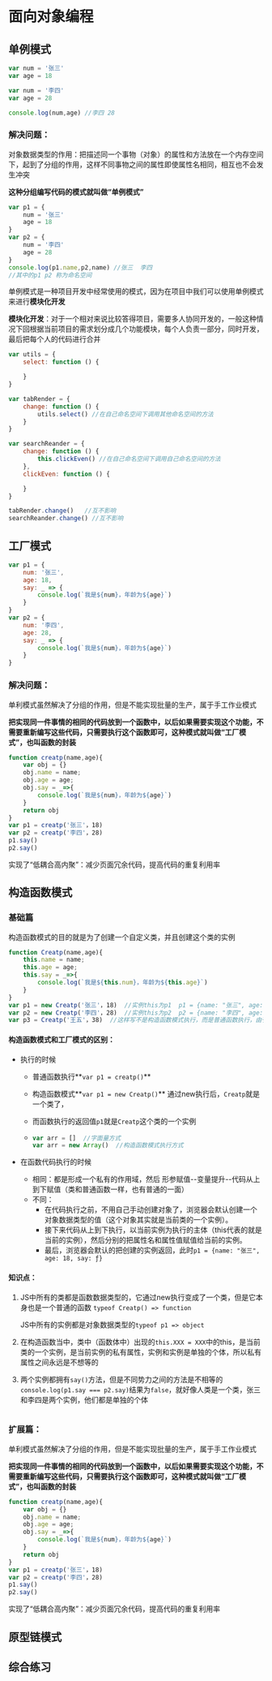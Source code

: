 

# 面向对象编程

## 单例模式
```js
var num = '张三'
var age = 18

var num = '李四'
var age = 28

console.log(num,age) //李四 28
```

### 解决问题：

对象数据类型的作用：把描述同一个事物（对象）的属性和方法放在一个内存空间下，起到了分组的作用，这样不同事物之间的属性即使属性名相同，相互也不会发生冲突

**这种分组编写代码的模式就叫做“单例模式”**

```js
var p1 = {
    num = '张三'
    age = 18
}
var p2 = {
    num = '李四'
    age = 28
}
console.log(p1.name,p2,name) //张三  李四
//其中的p1 p2 称为命名空间
```

单例模式是一种项目开发中经常使用的模式，因为在项目中我们可以使用单例模式来进行**模块化开发**

**模块化开发**：对于一个相对来说比较答得项目，需要多人协同开发的，一般这种情况下回根据当前项目的需求划分成几个功能模块，每个人负责一部分，同时开发，最后把每个人的代码进行合并

```js
var utils = {
    select: function () {

    }
}

var tabRender = {
    change: function () {
        utils.select() //在自己命名空间下调用其他命名空间的方法
    }
}

var searchReander = {
    change: function () {
        this.clickEven() //在自己命名空间下调用自己命名空间的方法
    },
    clickEven: function () {

    }
}

tabRender.change()   //互不影响
searchReander.change() //互不影响
```

## 工厂模式

```js
var p1 = {
    num: '张三',
    age: 18,
    say: _ => {
        console.log(`我是${num}，年龄为${age}`)
    }
}
var p2 = {
    num: '李四',
    age: 28,
    say: _ => {
        console.log(`我是${num}，年龄为${age}`)
    }
}
```

### 解决问题：

单利模式虽然解决了分组的作用，但是不能实现批量的生产，属于手工作业模式

**把实现同一件事情的相同的代码放到一个函数中，以后如果需要实现这个功能，不需要重新编写这些代码，只需要执行这个函数即可，这种模式就叫做“工厂模式”，也叫函数的封装**

```js
function creatp(name,age){
    var obj = {}
    obj.name = name;
    obj.age = age;
    obj.say = _=>{
        console.log(`我是${num}，年龄为${age}`)
    }
    return obj
}
var p1 = creatp('张三'，18)
var p2 = creatp('李四'，28)
p1.say()
p2.say()
```

实现了“低耦合高内聚”：减少页面冗余代码，提高代码的重复利用率

## 构造函数模式

###  基础篇

构造函数模式的目的就是为了创建一个自定义类，并且创建这个类的实例

```js
function Creatp(name,age){
    this.name = name;
    this.age = age;
    this.say = _=>{
        console.log(`我是${this.num}，年龄为${this.age}`)
    }
}
var p1 = new Creatp('张三'，18)  //实例this为p1  p1 = {name: "张三", age: 18, say: ƒ}
var p2 = new Creatp('李四'，28)  //实例this为p2  p2 = {name: "李四", age: 28, say: ƒ}
var p3 = Creatp('王五'，38)  //这样写不是构造函数模式执行，而是普通函数执行，由于没有写return，若依p3=undefined，并且creatp这个放大中的this为window
```

#### 构造函数模式和工厂模式的区别：

+ 执行的时候
  + 普通函数执行**`var p1 = creatp()`**
  
  + 构造函数模式**`var p1 = new Creatp()`**   通过new执行后，`Creatp`就是一个类了，
  
  + 而函数执行的返回值`p1`就是`Creatp`这个类的一个实例
  
  + ```js
    var arr = []  //字面量方式
    var arr = new Array()  //构造函数模式执行方式
    ```
  
+ 在函数代码执行的时候

  + 相同：都是形成一个私有的作用域，然后  形参赋值--变量提升--代码从上到下赋值（类和普通函数一样，也有普通的一面）
  + 不同：
    + 在代码执行之前，不用自己手动创建对象了，浏览器会默认创建一个对象数据类型的值（这个对象其实就是当前类的一个实例）。
    + 接下来代码从上到下执行，以当前实例为执行的主体（this代表的就是当前的实例），然后分别的把属性名和属性值赋值给当前的实例。
    + 最后，浏览器会默认的把创建的实例返回，此时`p1 = {name: "张三", age: 18, say: ƒ}`

#### 知识点：

1. JS中所有的类都是函数数据类型的，它通过new执行变成了一个类，但是它本身也是一个普通的函数 `typeof Creatp() => function`

   JS中所有的实例都是对象数据类型的`typeof p1 => object`

2. 在构造函数当中，类中（函数体中）出现的`this.XXX = XXX`中的this，是当前类的一个实例，是当前实例的私有属性，实例和实例是单独的个体，所以私有属性之间永远是不想等的

3. 两个实例都拥有`say()`方法，但是不同势力之间的方法是不相等的`console.log(p1.say === p2.say)`结果为`false`，就好像人类是一个类，张三和李四是两个实例，他们都是单独的个体



```js

```

### 扩展篇：

单利模式虽然解决了分组的作用，但是不能实现批量的生产，属于手工作业模式

**把实现同一件事情的相同的代码放到一个函数中，以后如果需要实现这个功能，不需要重新编写这些代码，只需要执行这个函数即可，这种模式就叫做“工厂模式”，也叫函数的封装**

```js
function creatp(name,age){
    var obj = {}
    obj.name = name;
    obj.age = age;
    obj.say = _=>{
        console.log(`我是${num}，年龄为${age}`)
    }
    return obj
}
var p1 = creatp('张三'，18)
var p2 = creatp('李四'，28)
p1.say()
p2.say()
```

实现了“低耦合高内聚”：减少页面冗余代码，提高代码的重复利用率

## 原型链模式

## 综合练习
